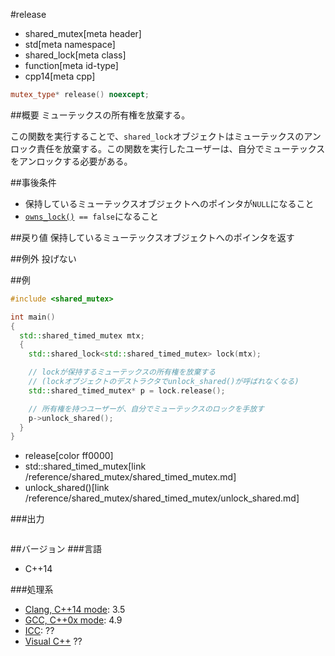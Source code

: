 #release
* shared_mutex[meta header]
* std[meta namespace]
* shared_lock[meta class]
* function[meta id-type]
* cpp14[meta cpp]

```cpp
mutex_type* release() noexcept;
```

##概要
ミューテックスの所有権を放棄する。 

この関数を実行することで、`shared_lock`オブジェクトはミューテックスのアンロック責任を放棄する。この関数を実行したユーザーは、自分でミューテックスをアンロックする必要がある。


##事後条件
- 保持しているミューテックスオブジェクトへのポインタが`NULL`になること
- [`owns_lock()`](./owns_lock.md)` == false`になること


##戻り値
保持しているミューテックスオブジェクトへのポインタを返す


##例外
投げない


##例
```cpp
#include <shared_mutex>

int main()
{
  std::shared_timed_mutex mtx;
  {
    std::shared_lock<std::shared_timed_mutex> lock(mtx);

    // lockが保持するミューテックスの所有権を放棄する
    // (lockオブジェクトのデストラクタでunlock_shared()が呼ばれなくなる)
    std::shared_timed_mutex* p = lock.release();

    // 所有権を持つユーザーが、自分でミューテックスのロックを手放す
    p->unlock_shared();
  }
}
```
* release[color ff0000]
* std::shared_timed_mutex[link /reference/shared_mutex/shared_timed_mutex.md]
* unlock_shared()[link /reference/shared_mutex/shared_timed_mutex/unlock_shared.md]

###出力
```
```

##バージョン
###言語
- C++14

###処理系
- [Clang, C++14 mode](/implementation.md#clang): 3.5
- [GCC, C++0x mode](/implementation.md#gcc): 4.9
- [ICC](/implementation.md#icc): ??
- [Visual C++](/implementation.md#visual_cpp) ??



